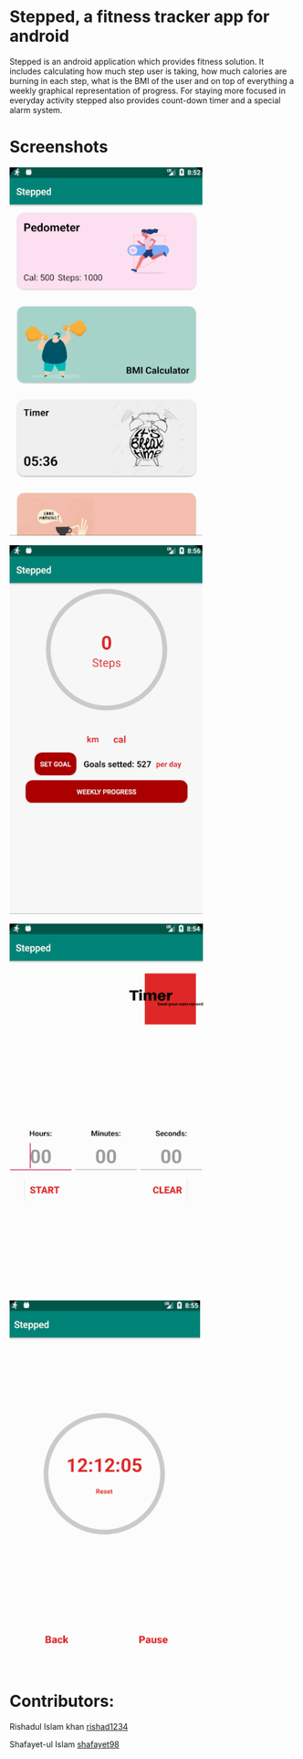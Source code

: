 Stepped, a fitness tracker app for android
====================================
Stepped is an android application which provides fitness solution. It includes calculating how  much  step  user  is  taking,  how  much  calories  are  burning  in  each  step,  what  is  the  BMI  of the user and on top of everything a weekly graphical representation of progress. For  staying  more  focused  in  everyday  activity  stepped  also  provides  count-down  timer  and  a special alarm system. 

Screenshots
=============

![Manage all the features](/screenshots/services_page.png) 


![Pedometer](/screenshots/pedometer_page.png) 


![Timer](/screenshots/timer_start_page.png) 


![Timer start](/screenshots/timer_page.png)


Contributors: 
==============

Rishadul Islam khan [rishad1234](<https://www.github.com/rishad1234>)

Shafayet-ul Islam [shafayet98](<https://github.com/shafayet98>)
